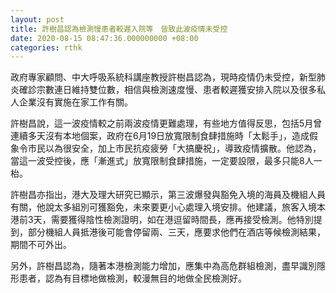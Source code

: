 ```yaml
---
layout: post
title: 許樹昌認為檢測慢患者較遲入院等　皆致此波疫情未受控
date: 2020-08-15 08:47:36.000000000 +08:00
categories: rthk
---
```


政府專家顧問、中大呼吸系統科講座教授許樹昌認為，現時疫情仍未受控，新型肺炎確診宗數連日維持雙位數，相信與檢測速度慢、患者較遲獲安排入院以及很多私人企業沒有實施在家工作有關。

許樹昌說，這一波疫情較之前兩波疫情更難處理，有些地方值得反思，包括5月曾連續多天沒有本地個案，政府在6月19日放寬限制食肆措施時「太鬆手」，造成假象令市民以為很安全，加上市民抗疫疲勞「大搞慶祝」，導致疫情擴散。他認為，當這一波受控後，應「漸進式」放寬限制食肆措施，一定要設限，最多只能8人一枱。

許樹昌亦指出，港大及理大研究已顯示，第三波爆發與豁免入境的海員及機組人員有關，他說太多組別可獲豁免，未來要更小心處理入境安排。他建議，旅客入境本港前3天，需要獲得陰性檢測證明，如在港逗留時間長，應再接受檢測。他特別提到，部分機組人員抵港後可能會停留兩、三天，應要求他們在酒店等候檢測結果，期間不可外出。

另外，許樹昌認為，隨著本港檢測能力增加，應集中為高危群組檢測，盡早識別隱形患者，認為有目標地做檢測，較漫無目的地做全民檢測好。

